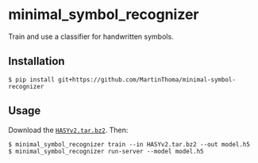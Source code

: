 # minimal_symbol_recognizer

Train and use a classifier for handwritten symbols.

## Installation

```
$ pip install git+https://github.com/MartinThoma/minimal-symbol-recognizer
```

## Usage

Download the [`HASYv2.tar.bz2`](https://zenodo.org/record/259444). Then:

```
$ minimal_symbol_recognizer train --in HASYv2.tar.bz2 --out model.h5
$ minimal_symbol_recognizer run-server --model model.h5
```
